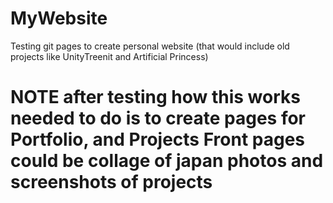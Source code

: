 # MyWebsite
Testing git pages to create personal website (that would include old projects like UnityTreenit and Artificial Princess)
# NOTE after testing how this works needed to do is to create pages for Portfolio, and Projects Front pages could be collage of japan photos and screenshots of projects

